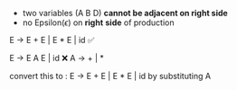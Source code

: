 - two variables (A B D) **cannot be adjacent on right side**
- no Epsilon($\epsilon$) on **right** **side** of production

E -> E + E | E * E | id ✅

E -> E A E | id 
❌
A -> + | * 

convert this to : E -> E + E | E * E | id by substituting A 
